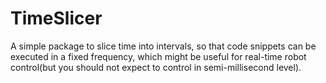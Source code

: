 # TimeSlicer
A simple package to slice time into intervals, so that code snippets can be executed in a fixed frequency, which might be useful for real-time robot control(but you should not expect to control in semi-millisecond level).
